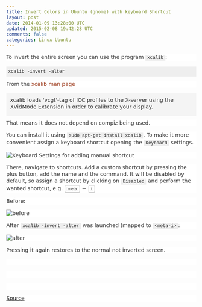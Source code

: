 ```yaml
---
title: Invert Colors in Ubuntu (gnome) with keyboard Shortcut
layout: post
date: 2014-01-09 13:28:00 UTC
updated: 2015-02-08 19:42:28 UTC
comments: false
categories: Linux Ubuntu
---
```

<div style="background-color: white; border: 0px; clear: both; color: #333333; font-family: UbuntuRegular, Ubuntu, 'Bitstream Vera Sans', 'DejaVu Sans', Tahoma, sans-serif; font-size: 14px; line-height: 18px; margin-bottom: 1em; padding: 0px; vertical-align: baseline;">To invert the entire screen you can use the program&nbsp;<code style="background-color: #eeeeee; border: 0px; color: #222222; font-family: 'Ubuntu Mono', 'Ubuntu Beta Mono A', Consolas, 'Bitstream Vera Sans Mono', 'Courier New', Courier, monospace; margin: 0px; padding: 1px 5px; vertical-align: baseline;">xcalib</code>:</div><pre style="background-color: #eeeeee; border: 0px; color: #333333; font-family: 'Ubuntu Mono', 'Ubuntu Beta Mono A', Consolas, 'Bitstream Vera Sans Mono', 'Courier New', Courier, monospace; font-size: 14px; line-height: 18px; margin-bottom: 10px; max-height: 600px; overflow: auto; padding: 5px; vertical-align: baseline; width: auto; word-wrap: normal;"><code style="border: 0px; color: #222222; font-family: 'Ubuntu Mono', 'Ubuntu Beta Mono A', Consolas, 'Bitstream Vera Sans Mono', 'Courier New', Courier, monospace; margin: 0px; padding: 0px; vertical-align: baseline;">xcalib -invert -alter<br /></code></pre><div style="background-color: white; border: 0px; clear: both; color: #333333; font-family: UbuntuRegular, Ubuntu, 'Bitstream Vera Sans', 'DejaVu Sans', Tahoma, sans-serif; font-size: 14px; line-height: 18px; margin-bottom: 1em; padding: 0px; vertical-align: baseline;">From the&nbsp;<a href="http://manpages.ubuntu.com/manpages/precise/man1/xcalib.1.html" rel="nofollow" style="background-color: transparent; border: 0px; color: #962d0c; cursor: pointer; margin: 0px; padding: 0px; text-decoration: none; vertical-align: baseline;">xcalib man page</a></div><blockquote style="background-color: #f4f4f4; border: 0px; color: #333333; font-family: UbuntuRegular, Ubuntu, 'Bitstream Vera Sans', 'DejaVu Sans', Tahoma, sans-serif; font-size: 14px; line-height: 18px; margin: 0px 0px 10px; padding: 10px 10px 1px; quotes: none; vertical-align: baseline;"><div style="background-color: transparent; border: 0px; clear: both; margin-bottom: 1em; padding: 0px; vertical-align: baseline;">xcalib loads 'vcgt'-tag of ICC profiles to the X-server using the XVidMode Extension in order to calibrate your display.</div></blockquote><div style="background-color: white; border: 0px; clear: both; color: #333333; font-family: UbuntuRegular, Ubuntu, 'Bitstream Vera Sans', 'DejaVu Sans', Tahoma, sans-serif; font-size: 14px; line-height: 18px; margin-bottom: 1em; padding: 0px; vertical-align: baseline;">That means it does not depend on compiz being used.</div><div style="background-color: white; border: 0px; clear: both; color: #333333; font-family: UbuntuRegular, Ubuntu, 'Bitstream Vera Sans', 'DejaVu Sans', Tahoma, sans-serif; font-size: 14px; line-height: 18px; margin-bottom: 1em; padding: 0px; vertical-align: baseline;">You can install it using&nbsp;<code style="background-color: #eeeeee; border: 0px; color: #222222; font-family: 'Ubuntu Mono', 'Ubuntu Beta Mono A', Consolas, 'Bitstream Vera Sans Mono', 'Courier New', Courier, monospace; margin: 0px; padding: 1px 5px; vertical-align: baseline;">sudo apt-get install xcalib</code>. To make it more convenient assign a keyboard shortcut opening the&nbsp;<code style="background-color: #eeeeee; border: 0px; color: #222222; font-family: 'Ubuntu Mono', 'Ubuntu Beta Mono A', Consolas, 'Bitstream Vera Sans Mono', 'Courier New', Courier, monospace; margin: 0px; padding: 1px 5px; vertical-align: baseline;">Keyboard</code>&nbsp;settings.</div><div style="background-color: white; border: 0px; clear: both; color: #333333; font-family: UbuntuRegular, Ubuntu, 'Bitstream Vera Sans', 'DejaVu Sans', Tahoma, sans-serif; font-size: 14px; line-height: 18px; margin-bottom: 1em; padding: 0px; vertical-align: baseline;"><img alt="Keyboard Settings for adding manual shortcut" src="http://i.stack.imgur.com/quYka.png" style="background-color: transparent; border: 0px; margin: 0px; max-width: 630px; padding: 0px; vertical-align: baseline;" /></div><div style="background-color: white; border: 0px; clear: both; color: #333333; font-family: UbuntuRegular, Ubuntu, 'Bitstream Vera Sans', 'DejaVu Sans', Tahoma, sans-serif; font-size: 14px; line-height: 18px; margin-bottom: 1em; padding: 0px; vertical-align: baseline;">There, navigate to shortcuts. Add a custom shortcut by pressing the plus button, add the name and the command. It will be disabled by default, so assign a shortcut by clicking on&nbsp;<code style="background-color: #eeeeee; border: 0px; color: #222222; font-family: 'Ubuntu Mono', 'Ubuntu Beta Mono A', Consolas, 'Bitstream Vera Sans Mono', 'Courier New', Courier, monospace; margin: 0px; padding: 1px 5px; vertical-align: baseline;">Disabled</code>&nbsp;and perform the wanted shortcut, e.g.&nbsp;<kbd style="-webkit-box-shadow: rgba(0, 0, 0, 0.2) 0px 1px 0px, rgb(255, 255, 255) 0px 0px 0px 2px inset; background-color: #f7f7f7; border-bottom-left-radius: 3px; border-bottom-right-radius: 3px; border-top-left-radius: 3px; border-top-right-radius: 3px; border: 1px solid rgb(204, 204, 204); box-shadow: rgba(0, 0, 0, 0.2) 0px 1px 0px, rgb(255, 255, 255) 0px 0px 0px 2px inset; display: inline-block; font-family: Arial, Helvetica, sans-serif; font-size: 11px; line-height: 1.4; margin: 0px 0.1em; padding: 0.1em 0.6em; text-shadow: rgb(255, 255, 255) 0px 1px 0px; vertical-align: baseline; white-space: nowrap;">meta</kbd>&nbsp;+&nbsp;<kbd style="-webkit-box-shadow: rgba(0, 0, 0, 0.2) 0px 1px 0px, rgb(255, 255, 255) 0px 0px 0px 2px inset; background-color: #f7f7f7; border-bottom-left-radius: 3px; border-bottom-right-radius: 3px; border-top-left-radius: 3px; border-top-right-radius: 3px; border: 1px solid rgb(204, 204, 204); box-shadow: rgba(0, 0, 0, 0.2) 0px 1px 0px, rgb(255, 255, 255) 0px 0px 0px 2px inset; display: inline-block; font-family: Arial, Helvetica, sans-serif; font-size: 11px; line-height: 1.4; margin: 0px 0.1em; padding: 0.1em 0.6em; text-shadow: rgb(255, 255, 255) 0px 1px 0px; vertical-align: baseline; white-space: nowrap;">i</kbd></div><div style="background-color: white; border: 0px; clear: both; color: #333333; font-family: UbuntuRegular, Ubuntu, 'Bitstream Vera Sans', 'DejaVu Sans', Tahoma, sans-serif; font-size: 14px; line-height: 18px; margin-bottom: 1em; padding: 0px; vertical-align: baseline;">Before:</div><div style="background-color: white; border: 0px; clear: both; color: #333333; font-family: UbuntuRegular, Ubuntu, 'Bitstream Vera Sans', 'DejaVu Sans', Tahoma, sans-serif; font-size: 14px; line-height: 18px; margin-bottom: 1em; padding: 0px; vertical-align: baseline;"><img alt="before" src="http://i.stack.imgur.com/ENYb9.png" style="background-color: transparent; border: 0px; margin: 0px; max-width: 630px; padding: 0px; vertical-align: baseline;" /></div><div style="background-color: white; border: 0px; clear: both; color: #333333; font-family: UbuntuRegular, Ubuntu, 'Bitstream Vera Sans', 'DejaVu Sans', Tahoma, sans-serif; font-size: 14px; line-height: 18px; margin-bottom: 1em; padding: 0px; vertical-align: baseline;">After&nbsp;<code style="background-color: #eeeeee; border: 0px; color: #222222; font-family: 'Ubuntu Mono', 'Ubuntu Beta Mono A', Consolas, 'Bitstream Vera Sans Mono', 'Courier New', Courier, monospace; margin: 0px; padding: 1px 5px; vertical-align: baseline;">xcalib -invert -alter</code>&nbsp;was launched (mapped to&nbsp;<code style="background-color: #eeeeee; border: 0px; color: #222222; font-family: 'Ubuntu Mono', 'Ubuntu Beta Mono A', Consolas, 'Bitstream Vera Sans Mono', 'Courier New', Courier, monospace; margin: 0px; padding: 1px 5px; vertical-align: baseline;">&lt;meta-i&gt;</code>:</div><div style="background-color: white; border: 0px; clear: both; color: #333333; font-family: UbuntuRegular, Ubuntu, 'Bitstream Vera Sans', 'DejaVu Sans', Tahoma, sans-serif; font-size: 14px; line-height: 18px; margin-bottom: 1em; padding: 0px; vertical-align: baseline;"><img alt="after" src="http://i.stack.imgur.com/FxppP.png" style="background-color: transparent; border: 0px; margin: 0px; max-width: 630px; padding: 0px; vertical-align: baseline;" /></div><div style="background-color: white; border: 0px; clear: both; color: #333333; font-family: UbuntuRegular, Ubuntu, 'Bitstream Vera Sans', 'DejaVu Sans', Tahoma, sans-serif; font-size: 14px; line-height: 18px; margin-bottom: 1em; padding: 0px; vertical-align: baseline;">Pressing it again restores to the normal not inverted screen.</div><div style="background-color: white; border: 0px; clear: both; color: #333333; font-family: UbuntuRegular, Ubuntu, 'Bitstream Vera Sans', 'DejaVu Sans', Tahoma, sans-serif; font-size: 14px; line-height: 18px; margin-bottom: 1em; padding: 0px; vertical-align: baseline;"><br /></div><div style="background-color: white; border: 0px; clear: both; color: #333333; font-family: UbuntuRegular, Ubuntu, 'Bitstream Vera Sans', 'DejaVu Sans', Tahoma, sans-serif; font-size: 14px; line-height: 18px; margin-bottom: 1em; padding: 0px; vertical-align: baseline;"><br /></div><div style="background-color: white; border: 0px; clear: both; color: #333333; font-family: UbuntuRegular, Ubuntu, 'Bitstream Vera Sans', 'DejaVu Sans', Tahoma, sans-serif; font-size: 14px; line-height: 18px; margin-bottom: 1em; padding: 0px; vertical-align: baseline;"><br /></div><div style="background-color: white; border: 0px; clear: both; margin-bottom: 1em; padding: 0px; vertical-align: baseline;"><span style="color: #333333; font-family: UbuntuRegular, Ubuntu, Bitstream Vera Sans, DejaVu Sans, Tahoma, sans-serif;"><span style="font-size: 14px; line-height: 18px;"><a href="http://askubuntu.com/a/185029">Source</a></span></span></div>
